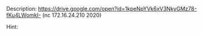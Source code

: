 Description:
https://drive.google.com/open?id=1kpeNpYVk6xV3NkyGMz78-fKu4LWomkI-    (nc 172.16.24.210 2020)

Hint:
